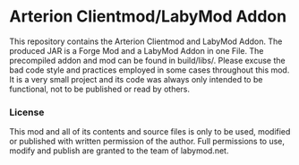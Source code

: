 # Arterion Clientmod/LabyMod Addon

This repository contains the Arterion Clientmod and LabyMod Addon. The produced JAR is a Forge Mod and a LabyMod Addon in one File.
The precompiled addon and mod can be found in build/libs/.
Please excuse the bad code style and practices employed in some cases throughout this mod.
It is a very small project and its code was always only intended to be functional, not to be published or read by others.

### License

This mod and all of its contents and source files is only to be used, modified or published with written permission of the author.
Full permissions to use, modify and publish are granted to the team of labymod.net.
